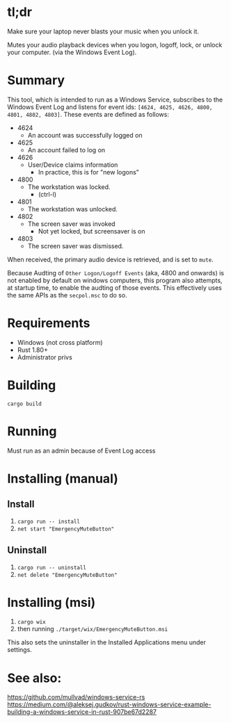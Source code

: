 # tl;dr
Make sure your laptop never blasts your music when you unlock it.

Mutes your audio playback devices when you logon, logoff, lock, or unlock your computer. (via the Windows Event Log). 

# Summary
This tool, which is intended to run as a Windows Service, subscribes to the Windows Event Log and listens for event ids: `[4624, 4625, 4626, 4800, 4801, 4802, 4803]`. 
These events are defined as follows:
* 4624
  * An account was successfully logged on
* 4625
  * An account failed to log on
* 4626
  * User/Device claims information
    * In practice, this is for "new logons"
* 4800
  * The workstation was locked.
    * (ctrl-l)
* 4801
  * The workstation was unlocked.
* 4802
  * The screen saver was invoked
    * Not yet locked, but screensaver is on
* 4803
  * The screen saver was dismissed.

When received, the primary audio device is retrieved, and is set to `mute`.

Because Audting of `Other Logon/Logoff Events` (aka, 4800 and onwards) is not enabled by default on windows computers, this program also attempts, at startup time, to enable the audting of those events. This effectively uses the same APIs as the `secpol.msc` to do so.  

# Requirements

* Windows (not cross platform)
* Rust 1.80+
* Administrator privs

# Building

`cargo build`

# Running
Must run as an admin because of Event Log access

# Installing (manual)
## Install
1. `cargo run -- install`
2. `net start "EmergencyMuteButton"`

## Uninstall
1. `cargo run -- uninstall`
2. `net delete "EmergencyMuteButton"`


# Installing (msi)
1. `cargo wix`
2. then running `./target/wix/EmergencyMuteButton.msi`

This also sets the uninstaller in the Installed Applications menu under settings.

# See also:
https://github.com/mullvad/windows-service-rs
https://medium.com/@aleksej.gudkov/rust-windows-service-example-building-a-windows-service-in-rust-907be67d2287